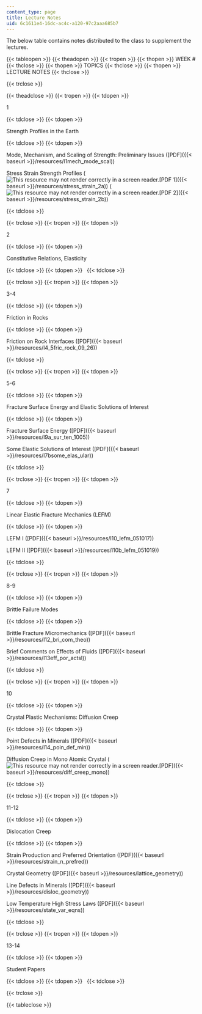 ```yaml
---
content_type: page
title: Lecture Notes
uid: 6c1611e4-16dc-ac4c-a120-97c2aaa685b7
---
```


The below table contains notes distributed to the class to supplement the lectures.

{{< tableopen >}}
{{< theadopen >}}
{{< tropen >}}
{{< thopen >}}
WEEK #
{{< thclose >}}
{{< thopen >}}
TOPICS
{{< thclose >}}
{{< thopen >}}
LECTURE NOTES
{{< thclose >}}

{{< trclose >}}

{{< theadclose >}}
{{< tropen >}}
{{< tdopen >}}


1


{{< tdclose >}}
{{< tdopen >}}


Strength Profiles in the Earth


{{< tdclose >}}
{{< tdopen >}}


Mode, Mechanism, and Scaling of Strength: Preliminary Issues ([PDF]({{< baseurl >}}/resources/l1mech_mode_scal))

Stress Strain Strength Profiles (![This resource may not render correctly in a screen reader.](/images/inacessible.gif)[PDF 1]({{< baseurl >}}/resources/stress_strain_2a)) (![This resource may not render correctly in a screen reader.](/images/inacessible.gif)[PDF 2]({{< baseurl >}}/resources/stress_strain_2b))


{{< tdclose >}}

{{< trclose >}}
{{< tropen >}}
{{< tdopen >}}


2


{{< tdclose >}}
{{< tdopen >}}


Constitutive Relations, Elasticity


{{< tdclose >}}
{{< tdopen >}}
 
{{< tdclose >}}

{{< trclose >}}
{{< tropen >}}
{{< tdopen >}}


3-4


{{< tdclose >}}
{{< tdopen >}}


Friction in Rocks


{{< tdclose >}}
{{< tdopen >}}


Friction on Rock Interfaces ([PDF]({{< baseurl >}}/resources/l4_5fric_rock_09_26))


{{< tdclose >}}

{{< trclose >}}
{{< tropen >}}
{{< tdopen >}}


5-6


{{< tdclose >}}
{{< tdopen >}}


Fracture Surface Energy and Elastic Solutions of Interest


{{< tdclose >}}
{{< tdopen >}}


Fracture Surface Energy ([PDF]({{< baseurl >}}/resources/l9a_sur_ten_1005))

Some Elastic Solutions of Interest ([PDF]({{< baseurl >}}/resources/l7bsome_elas_ular))


{{< tdclose >}}

{{< trclose >}}
{{< tropen >}}
{{< tdopen >}}


7


{{< tdclose >}}
{{< tdopen >}}


Linear Elastic Fracture Mechanics (LEFM)


{{< tdclose >}}
{{< tdopen >}}


LEFM I ([PDF]({{< baseurl >}}/resources/l10_lefm_051017))

LEFM II ([PDF]({{< baseurl >}}/resources/l10b_lefm_051019))


{{< tdclose >}}

{{< trclose >}}
{{< tropen >}}
{{< tdopen >}}


8-9


{{< tdclose >}}
{{< tdopen >}}


Brittle Failure Modes


{{< tdclose >}}
{{< tdopen >}}


Brittle Fracture Micromechanics ([PDF]({{< baseurl >}}/resources/l12_bri_com_theo))

Brief Comments on Effects of Fluids ([PDF]({{< baseurl >}}/resources/l13eff_por_actsl))


{{< tdclose >}}

{{< trclose >}}
{{< tropen >}}
{{< tdopen >}}


10


{{< tdclose >}}
{{< tdopen >}}


Crystal Plastic Mechanisms: Diffusion Creep


{{< tdclose >}}
{{< tdopen >}}


Point Defects in Minerals ([PDF]({{< baseurl >}}/resources/l14_poin_def_min))

Diffusion Creep in Mono Atomic Crystal (![This resource may not render correctly in a screen reader.](/images/inacessible.gif)[PDF]({{< baseurl >}}/resources/diff_creep_mono))


{{< tdclose >}}

{{< trclose >}}
{{< tropen >}}
{{< tdopen >}}


11-12


{{< tdclose >}}
{{< tdopen >}}


Dislocation Creep


{{< tdclose >}}
{{< tdopen >}}


Strain Production and Preferred Orientation ([PDF]({{< baseurl >}}/resources/strain_n_prefred))

Crystal Geometry ([PDF]({{< baseurl >}}/resources/lattice_geometry))

Line Defects in Minerals ([PDF]({{< baseurl >}}/resources/disloc_geometry))

Low Temperature High Stress Laws ([PDF]({{< baseurl >}}/resources/state_var_eqns))


{{< tdclose >}}

{{< trclose >}}
{{< tropen >}}
{{< tdopen >}}


13-14


{{< tdclose >}}
{{< tdopen >}}


Student Papers


{{< tdclose >}}
{{< tdopen >}}
 
{{< tdclose >}}

{{< trclose >}}

{{< tableclose >}}